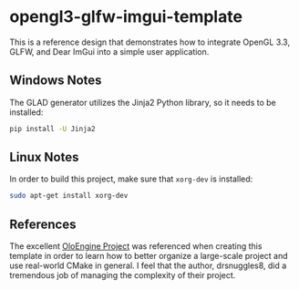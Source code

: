 # opengl3-glfw-imgui-template

This is a reference design that demonstrates how to integrate OpenGL 3.3, GLFW, and Dear ImGui into a simple user application.

## Windows Notes

The GLAD generator utilizes the Jinja2 Python library, so it needs to be installed:

```bash
pip install -U Jinja2
```

## Linux Notes

In order to build this project, make sure that `xorg-dev` is installed:

```bash
sudo apt-get install xorg-dev
```

## References

The excellent [OloEngine Project](https://github.com/drsnuggles8/OloEngineBase) was referenced when creating this template in order to learn how to better organize a large-scale project and use real-world CMake in general. I feel that the author, drsnuggles8, did a tremendous job of managing the complexity of their project.
